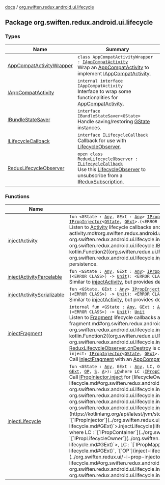 [docs](../index.md) / [org.swiften.redux.android.ui.lifecycle](./index.md)

## Package org.swiften.redux.android.ui.lifecycle

### Types

| Name | Summary |
|---|---|
| [AppCompatActivityWrapper](-app-compat-activity-wrapper/index.md) | `class AppCompatActivityWrapper : `[`IAppCompatActivity`](-i-app-compat-activity/index.md)<br>Wrap an [AppCompatActivity](#) to implement [IAppCompatActivity](-i-app-compat-activity/index.md). |
| [IAppCompatActivity](-i-app-compat-activity/index.md) | `internal interface IAppCompatActivity`<br>Interface to wrap some functionalities for [AppCompatActivity](#). |
| [IBundleStateSaver](-i-bundle-state-saver/index.md) | `interface IBundleStateSaver<GState>`<br>Handle saving/restoring [GState](-i-bundle-state-saver/index.md#GState) instances. |
| [ILifecycleCallback](-i-lifecycle-callback/index.md) | `interface ILifecycleCallback`<br>Callback for use with [LifecycleObserver](#). |
| [ReduxLifecycleObserver](-redux-lifecycle-observer/index.md) | `open class ReduxLifecycleObserver : `[`ILifecycleCallback`](-i-lifecycle-callback/index.md)<br>Use this [LifecycleObserver](#) to unsubscribe from a [IReduxSubscription](../org.swiften.redux.core/-i-redux-subscription/index.md). |

### Functions

| Name | Summary |
|---|---|
| [injectActivity](inject-activity.md) | `fun <GState : `[`Any`](https://kotlinlang.org/api/latest/jvm/stdlib/kotlin/-any/index.html)`, GExt : `[`Any`](https://kotlinlang.org/api/latest/jvm/stdlib/kotlin/-any/index.html)`> `[`IPropInjector`](../org.swiften.redux.ui/-i-prop-injector/index.md)`<`[`GState`](inject-activity.md#GState)`, `[`GExt`](inject-activity.md#GExt)`>.injectActivity(application: <ERROR CLASS>, saver: `[`IBundleStateSaver`](-i-bundle-state-saver/index.md)`<`[`GState`](inject-activity.md#GState)`>, inject: `[`IPropInjector`](../org.swiften.redux.ui/-i-prop-injector/index.md)`<`[`GState`](inject-activity.md#GState)`, `[`GExt`](inject-activity.md#GExt)`>.(<ERROR CLASS>) -> `[`Unit`](https://kotlinlang.org/api/latest/jvm/stdlib/kotlin/-unit/index.html)`): <ERROR CLASS>`<br>Listen to [Activity](#) lifecycle callbacks and perform [inject](inject-activity.md#org.swiften.redux.android.ui.lifecycle$injectActivity(org.swiften.redux.ui.IPropInjector((org.swiften.redux.android.ui.lifecycle.injectActivity.GState, org.swiften.redux.android.ui.lifecycle.injectActivity.GExt)), , org.swiften.redux.android.ui.lifecycle.IBundleStateSaver((org.swiften.redux.android.ui.lifecycle.injectActivity.GState)), kotlin.Function2((org.swiften.redux.ui.IPropInjector((org.swiften.redux.android.ui.lifecycle.injectActivity.GState, org.swiften.redux.android.ui.lifecycle.injectActivity.GExt)), , kotlin.Unit)))/inject) when necessary. We can also declare [saveState](#) and [restoreState](#) to handle [GState](inject-activity.md#GState) persistence. |
| [injectActivityParcelable](inject-activity-parcelable.md) | `fun <GState : `[`Any`](https://kotlinlang.org/api/latest/jvm/stdlib/kotlin/-any/index.html)`, GExt : `[`Any`](https://kotlinlang.org/api/latest/jvm/stdlib/kotlin/-any/index.html)`> `[`IPropInjector`](../org.swiften.redux.ui/-i-prop-injector/index.md)`<`[`GState`](inject-activity-parcelable.md#GState)`, `[`GExt`](inject-activity-parcelable.md#GExt)`>.injectActivityParcelable(application: <ERROR CLASS>, inject: `[`IPropInjector`](../org.swiften.redux.ui/-i-prop-injector/index.md)`<`[`GState`](inject-activity-parcelable.md#GState)`, `[`GExt`](inject-activity-parcelable.md#GExt)`>.(<ERROR CLASS>) -> `[`Unit`](https://kotlinlang.org/api/latest/jvm/stdlib/kotlin/-unit/index.html)`): <ERROR CLASS>`<br>Similar to [injectActivity](inject-activity.md), but provides default persistence for when [GState](inject-activity-parcelable.md#GState) is [Parcelable](#). |
| [injectActivitySerializable](inject-activity-serializable.md) | `fun <GState, GExt : `[`Any`](https://kotlinlang.org/api/latest/jvm/stdlib/kotlin/-any/index.html)`> `[`IPropInjector`](../org.swiften.redux.ui/-i-prop-injector/index.md)`<`[`GState`](inject-activity-serializable.md#GState)`, `[`GExt`](inject-activity-serializable.md#GExt)`>.injectActivitySerializable(application: <ERROR CLASS>, inject: `[`IPropInjector`](../org.swiften.redux.ui/-i-prop-injector/index.md)`<`[`GState`](inject-activity-serializable.md#GState)`, `[`GExt`](inject-activity-serializable.md#GExt)`>.(<ERROR CLASS>) -> `[`Unit`](https://kotlinlang.org/api/latest/jvm/stdlib/kotlin/-unit/index.html)`): <ERROR CLASS> where GState : `[`Any`](https://kotlinlang.org/api/latest/jvm/stdlib/kotlin/-any/index.html)`, GState : `[`Serializable`](http://docs.oracle.com/javase/6/docs/api/java/io/Serializable.html)<br>Similar to [injectActivity](inject-activity.md), but provides default persistence for when [GState](inject-activity-serializable.md#GState) is [Serializable](http://docs.oracle.com/javase/6/docs/api/java/io/Serializable.html). |
| [injectFragment](inject-fragment.md) | `internal fun <GState : `[`Any`](https://kotlinlang.org/api/latest/jvm/stdlib/kotlin/-any/index.html)`, GExt : `[`Any`](https://kotlinlang.org/api/latest/jvm/stdlib/kotlin/-any/index.html)`> `[`IPropInjector`](../org.swiften.redux.ui/-i-prop-injector/index.md)`<`[`GState`](inject-fragment.md#GState)`, `[`GExt`](inject-fragment.md#GExt)`>.injectFragment(activity: `[`IAppCompatActivity`](-i-app-compat-activity/index.md)`, inject: `[`IPropInjector`](../org.swiften.redux.ui/-i-prop-injector/index.md)`<`[`GState`](inject-fragment.md#GState)`, `[`GExt`](inject-fragment.md#GExt)`>.(<ERROR CLASS>) -> `[`Unit`](https://kotlinlang.org/api/latest/jvm/stdlib/kotlin/-unit/index.html)`): `[`Unit`](https://kotlinlang.org/api/latest/jvm/stdlib/kotlin/-unit/index.html)<br>Listen to [Fragment](#) lifecycle callbacks and perform [inject](inject-fragment.md#org.swiften.redux.android.ui.lifecycle$injectFragment(org.swiften.redux.ui.IPropInjector((org.swiften.redux.android.ui.lifecycle.injectFragment.GState, org.swiften.redux.android.ui.lifecycle.injectFragment.GExt)), org.swiften.redux.android.ui.lifecycle.IAppCompatActivity, kotlin.Function2((org.swiften.redux.ui.IPropInjector((org.swiften.redux.android.ui.lifecycle.injectFragment.GState, org.swiften.redux.android.ui.lifecycle.injectFragment.GExt)), , kotlin.Unit)))/inject) when necessary. This injection session automatically disposes of itself when [ReduxLifecycleObserver.onDestroy](-redux-lifecycle-observer/on-destroy.md) is called.`internal fun <GState : `[`Any`](https://kotlinlang.org/api/latest/jvm/stdlib/kotlin/-any/index.html)`, GExt : `[`Any`](https://kotlinlang.org/api/latest/jvm/stdlib/kotlin/-any/index.html)`> `[`IPropInjector`](../org.swiften.redux.ui/-i-prop-injector/index.md)`<`[`GState`](inject-fragment.md#GState)`, `[`GExt`](inject-fragment.md#GExt)`>.injectFragment(activity: <ERROR CLASS>, inject: `[`IPropInjector`](../org.swiften.redux.ui/-i-prop-injector/index.md)`<`[`GState`](inject-fragment.md#GState)`, `[`GExt`](inject-fragment.md#GExt)`>.(<ERROR CLASS>) -> `[`Unit`](https://kotlinlang.org/api/latest/jvm/stdlib/kotlin/-unit/index.html)`): `[`Unit`](https://kotlinlang.org/api/latest/jvm/stdlib/kotlin/-unit/index.html)<br>Call [injectFragment](inject-fragment.md) with an [AppCompatActivity](#). |
| [injectLifecycle](inject-lifecycle.md) | `fun <GState : `[`Any`](https://kotlinlang.org/api/latest/jvm/stdlib/kotlin/-any/index.html)`, GExt : `[`Any`](https://kotlinlang.org/api/latest/jvm/stdlib/kotlin/-any/index.html)`, LC, OP, S, A> `[`IPropInjector`](../org.swiften.redux.ui/-i-prop-injector/index.md)`<`[`GState`](inject-lifecycle.md#GState)`, `[`GExt`](inject-lifecycle.md#GExt)`>.injectLifecycle(lifecycleOwner: `[`LC`](inject-lifecycle.md#LC)`, outProps: `[`OP`](inject-lifecycle.md#OP)`, mapper: `[`IPropMapper`](../org.swiften.redux.ui/-i-prop-mapper.md)`<`[`GState`](inject-lifecycle.md#GState)`, `[`GExt`](inject-lifecycle.md#GExt)`, `[`OP`](inject-lifecycle.md#OP)`, `[`S`](inject-lifecycle.md#S)`, `[`A`](inject-lifecycle.md#A)`>): `[`LC`](inject-lifecycle.md#LC)` where LC : `[`IPropContainer`](../org.swiften.redux.ui/-i-prop-container/index.md)`<`[`S`](inject-lifecycle.md#S)`, `[`A`](inject-lifecycle.md#A)`>, LC : `[`IPropLifecycleOwner`](../org.swiften.redux.ui/-i-prop-lifecycle-owner/index.md)`<`[`GState`](inject-lifecycle.md#GState)`, `[`GExt`](inject-lifecycle.md#GExt)`>`<br>Call [IPropInjector.inject](../org.swiften.redux.ui/-i-prop-injector/inject.md) for [lifecycleOwner](inject-lifecycle.md#org.swiften.redux.android.ui.lifecycle$injectLifecycle(org.swiften.redux.ui.IPropInjector((org.swiften.redux.android.ui.lifecycle.injectLifecycle.GState, org.swiften.redux.android.ui.lifecycle.injectLifecycle.GExt)), org.swiften.redux.android.ui.lifecycle.injectLifecycle.LC, org.swiften.redux.android.ui.lifecycle.injectLifecycle.OP, org.swiften.redux.ui.IPropMapper((org.swiften.redux.android.ui.lifecycle.injectLifecycle.GState, org.swiften.redux.android.ui.lifecycle.injectLifecycle.GExt, org.swiften.redux.android.ui.lifecycle.injectLifecycle.OP, org.swiften.redux.android.ui.lifecycle.injectLifecycle.S, org.swiften.redux.android.ui.lifecycle.injectLifecycle.A)))/lifecycleOwner).`fun <GState : `[`Any`](https://kotlinlang.org/api/latest/jvm/stdlib/kotlin/-any/index.html)`, GExt : `[`Any`](https://kotlinlang.org/api/latest/jvm/stdlib/kotlin/-any/index.html)`, LC, OP, S, A> `[`IPropInjector`](../org.swiften.redux.ui/-i-prop-injector/index.md)`<`[`GState`](inject-lifecycle.md#GState)`, `[`GExt`](inject-lifecycle.md#GExt)`>.injectLifecycle(lifecycleOwner: `[`LC`](inject-lifecycle.md#LC)`, outProps: `[`OP`](inject-lifecycle.md#OP)`): `[`LC`](inject-lifecycle.md#LC)` where LC : `[`IPropContainer`](../org.swiften.redux.ui/-i-prop-container/index.md)`<`[`S`](inject-lifecycle.md#S)`, `[`A`](inject-lifecycle.md#A)`>, LC : `[`IPropLifecycleOwner`](../org.swiften.redux.ui/-i-prop-lifecycle-owner/index.md)`<`[`GState`](inject-lifecycle.md#GState)`, `[`GExt`](inject-lifecycle.md#GExt)`>, LC : `[`IPropMapper`](../org.swiften.redux.ui/-i-prop-mapper.md)`<`[`GState`](inject-lifecycle.md#GState)`, `[`GExt`](inject-lifecycle.md#GExt)`, `[`OP`](inject-lifecycle.md#OP)`, `[`S`](inject-lifecycle.md#S)`, `[`A`](inject-lifecycle.md#A)`>`<br>Call [IPropInjector.inject](../org.swiften.redux.ui/-i-prop-injector/inject.md) for [lifecycleOwner](inject-lifecycle.md#org.swiften.redux.android.ui.lifecycle$injectLifecycle(org.swiften.redux.ui.IPropInjector((org.swiften.redux.android.ui.lifecycle.injectLifecycle.GState, org.swiften.redux.android.ui.lifecycle.injectLifecycle.GExt)), org.swiften.redux.android.ui.lifecycle.injectLifecycle.LC, org.swiften.redux.android.ui.lifecycle.injectLifecycle.OP)/lifecycleOwner) but it also implements [IPropMapper](../org.swiften.redux.ui/-i-prop-mapper.md). |
